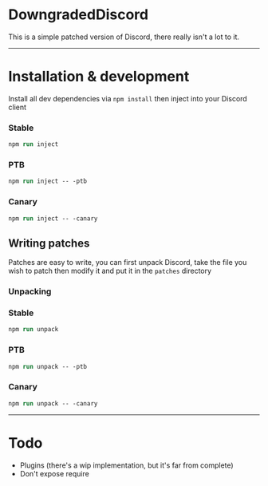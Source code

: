 # DowngradedDiscord

This is a simple patched version of Discord, there really isn't a lot to it.

---

# Installation & development

Install all dev dependencies via `npm install` then inject into your Discord client

### Stable
```ps
npm run inject
```
### PTB
```ps
npm run inject -- -ptb
```
### Canary
```ps
npm run inject -- -canary
```

## Writing patches

Patches are easy to write, you can first unpack Discord, take the file you wish to patch then modify it and put it in the `patches` directory

### Unpacking

### Stable
```ps
npm run unpack
```
### PTB
```ps
npm run unpack -- -ptb
```
### Canary
```ps
npm run unpack -- -canary
```

---

# Todo

* Plugins (there's a wip implementation, but it's far from complete)
* Don't expose require